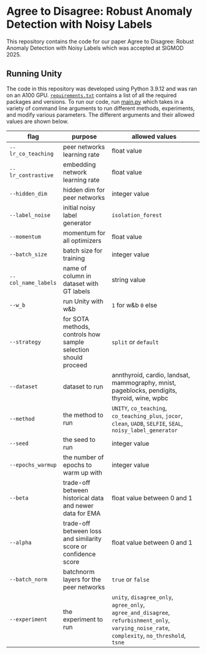 # Agree to Disagree: Robust Anomaly Detection with Noisy Labels
This repository contains the code for our paper Agree to Disagree: Robust Anomaly Detection with Noisy Labels which was accepted at SIGMOD 2025.

## Running Unity
The code in this repository was developed using Python 3.9.12 and was ran on an A100 GPU. [`requirements.txt`](./requirements.txt) contains a list of all the required packages and versions. To run our code, run [main.py](./main.py) which takes in a variety of command line arguments to run different methods, experiments, and modify various parameters. The different arguments and their allowed values are shown below.

| flag         | purpose                                              | allowed values                                                                         |
| ------------ | ---------------------------------------------------- | -------------------------------------------------------------------------------------- |
| `--lr_co_teaching`  | peer networks learning rate                                     | float value                                                                                                      |
| `--lr_contrastive`  | embedding network learning rate                                 | float value                                                                                                      |
| `--hidden_dim`      | hidden dim for peer networks                                    | integer value                                                                                                    |
| `--label_noise`     | initial noisy label generator                                   | `isolation_forest`                                                                                               |
| `--momentum`        | momentum for all optimizers                                     | float value                                                                                                      |
| `--batch_size`      | batch size for training                                         | integer value                                                                                                    |
| `--col_name_labels` | name of column in dataset with GT labels                        | string value                                                                                                     |
| `--w_b`             | run Unity with w&b                                              | `1` for w&b `0` else                                                                                             |
| `--strategy`        | for SOTA methods, controls how sample selection should proceed  | `split` or `default`                                                                                             |
| `--dataset`         | dataset to run                                                  | annthyroid, cardio, landsat, mammography, mnist, pageblocks, pendigits, thyroid, wine, wpbc                      |
| `--method`          | the method to run                                               | `UNITY`, `co_teaching`, `co_teaching_plus`, `jocor`, `clean`, `UADB`, `SELFIE`, `SEAL`, `noisy_label_generator`  |
| `--seed`            | the seed to run                                                 | integer value                                                                                                    |
| `--epochs_warmup`   | the number of epochs to warm up with                            | integer value                                                                                                    |
| `--beta`            | trade-off between historical data and newer data for EMA        | float value between 0 and 1                                                                                      |
| `--alpha`           | trade-off between loss and similarity score or confidence score | float value between 0 and 1                                                                                      |
| `--batch_norm`      | batchnorm layers for the peer networks                          | `true` or `false`                                                                                                |
| `--experiment`      | the experiment to run                                           | `unity`, `disagree_only`, `agree_only`, `agree_and_disagree`, `refurbishment_only`, `varying_noise_rate`, `complexity`, `no_threshold`, `tsne`   |
